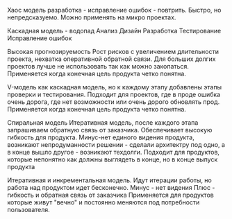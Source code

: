 Хаос модель
разработка - исправление ошибок - повтрить.
Быстро, но непредсказуемо.
Можно применять на микро проектах.



Каскадная модель - водопад
Анализ
Дизайн
Разработка
Тестирование
Исправление ошибок

Высокая прогнозируемость 
Рост рисков с увеличением длительности проекта, нехватка оперативной обратной связи. Для больших долгих проектов лучше не использовать так как можно закопаться.
Применяется когда конечная цель продукта четко понятна.

V-модель
как каскадная модель, но к каждому этапу добавлены этапы проверки и тестирования.
Подходит для проектов, где в проде ошибка очень дорога, где нет возможности или очень дорого обновлять прод.
Применяется когда конечная цель продукта четко понятна.


Спиральная модель
Итеративная модель, после каждого этапа запрашиваем обратную связь от заказчика. 
Обеспечивает высокую гибкость для продукта.
Минус-нет единого видения продукта, возникают непродуманности решении - сделали архитектру под одно, а в конце вышло другое - возникают техдолги.
Подходит для продуктов, которые непонятно как должны выглядеть в конце, но в конце выпуск продукта


Итеративная и инкрементальная модель.
Идут итерации работы, но работа над продуктом идет бесконечно.
Минус - нет видения 
Плюс - гибкость и обратная связь от заказчика
Применяется для продуктов которые живут "вечно" и постоянно меняются под потребности пользователя.